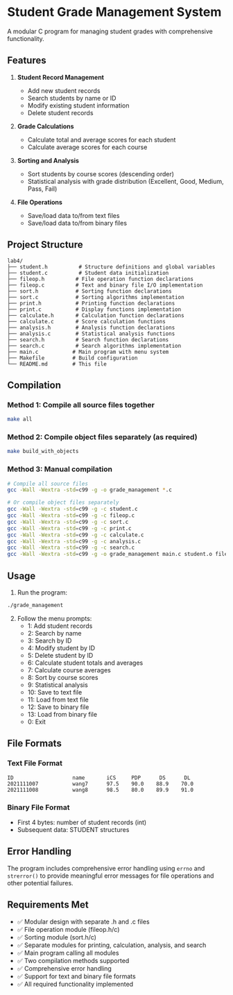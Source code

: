 # Student Grade Management System

A modular C program for managing student grades with comprehensive functionality.

## Features

1. **Student Record Management**
   - Add new student records
   - Search students by name or ID
   - Modify existing student information
   - Delete student records

2. **Grade Calculations**
   - Calculate total and average scores for each student
   - Calculate average scores for each course

3. **Sorting and Analysis**
   - Sort students by course scores (descending order)
   - Statistical analysis with grade distribution (Excellent, Good, Medium, Pass, Fail)

4. **File Operations**
   - Save/load data to/from text files
   - Save/load data to/from binary files

## Project Structure

```
lab4/
├── student.h          # Structure definitions and global variables
├── student.c          # Student data initialization
├── fileop.h          # File operation function declarations
├── fileop.c          # Text and binary file I/O implementation
├── sort.h            # Sorting function declarations
├── sort.c            # Sorting algorithms implementation
├── print.h           # Printing function declarations
├── print.c           # Display functions implementation
├── calculate.h       # Calculation function declarations
├── calculate.c       # Score calculation functions
├── analysis.h        # Analysis function declarations
├── analysis.c        # Statistical analysis functions
├── search.h          # Search function declarations
├── search.c          # Search algorithms implementation
├── main.c           # Main program with menu system
├── Makefile         # Build configuration
└── README.md        # This file
```

## Compilation

### Method 1: Compile all source files together
```bash
make all
```

### Method 2: Compile object files separately (as required)
```bash
make build_with_objects
```

### Method 3: Manual compilation
```bash
# Compile all source files
gcc -Wall -Wextra -std=c99 -g -o grade_management *.c

# Or compile object files separately
gcc -Wall -Wextra -std=c99 -g -c student.c
gcc -Wall -Wextra -std=c99 -g -c fileop.c
gcc -Wall -Wextra -std=c99 -g -c sort.c
gcc -Wall -Wextra -std=c99 -g -c print.c
gcc -Wall -Wextra -std=c99 -g -c calculate.c
gcc -Wall -Wextra -std=c99 -g -c analysis.c
gcc -Wall -Wextra -std=c99 -g -c search.c
gcc -Wall -Wextra -std=c99 -g -o grade_management main.c student.o fileop.o sort.o print.o calculate.o analysis.o search.o
```

## Usage

1. Run the program:
```bash
./grade_management
```

2. Follow the menu prompts:
   - 1: Add student records
   - 2: Search by name
   - 3: Search by ID
   - 4: Modify student by ID
   - 5: Delete student by ID
   - 6: Calculate student totals and averages
   - 7: Calculate course averages
   - 8: Sort by course scores
   - 9: Statistical analysis
   - 10: Save to text file
   - 11: Load from text file
   - 12: Save to binary file
   - 13: Load from binary file
   - 0: Exit

## File Formats

### Text File Format
```
ID                   name       iCS     PDP      DS      DL
2021111007           wang7      97.5    90.0    88.9    70.0
2021111008           wang8      98.5    80.0    89.9    91.0
```

### Binary File Format
- First 4 bytes: number of student records (int)
- Subsequent data: STUDENT structures

## Error Handling

The program includes comprehensive error handling using `errno` and `strerror()` to provide meaningful error messages for file operations and other potential failures.

## Requirements Met

- ✅ Modular design with separate .h and .c files
- ✅ File operation module (fileop.h/c)
- ✅ Sorting module (sort.h/c)
- ✅ Separate modules for printing, calculation, analysis, and search
- ✅ Main program calling all modules
- ✅ Two compilation methods supported
- ✅ Comprehensive error handling
- ✅ Support for text and binary file formats
- ✅ All required functionality implemented
